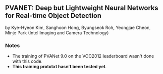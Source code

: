 ## PVANET: Deep but Lightweight Neural Networks for Real-time Object Detection
by Kye-Hyeon Kim, Sanghoon Hong, Byungseok Roh, Yeongjae Cheon, Minje Park (Intel Imaging and Camera Technology)

### Notes
- The training of PVANet 9.0 on the VOC2012 leaderboard wasn't done with this code.
- **This training prototxt hasn't been tested yet**.

